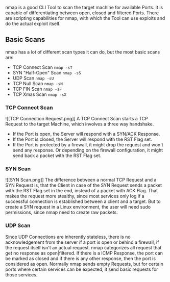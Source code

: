 nmap is a good CLI Tool to scan the target machine for available Ports. It is capable of differentiating between open, closed and filtered Ports.
There are scripting capabilities for nmap, with which the Tool can use exploits and do the actual exploit itself. 

## Basic Scans 
nmap has a lot of different scan types it can do, but the most basic scans are:
* TCP Connect Scan `nmap -sT`
* SYN "Half-Open" Scan ```nmap -sS```
* UDP Scan ```nmap -sU```
* TCP Null Scan ```nmap -sN```
* TCP FIN Scan ```nmap -sF```
* TCP Xmas Scan ```nmap -sX```

### TCP Connect Scan
![[TCP Connection Request.png]]
A TCP Connect Scan starts a TCP Request to the target Machine, which involves a three way handshake. 
* If the Port is open, the Server will respond with a SYN/ACK Response.
* If the Port is closed, the Server will respond with the RST Flag set.
* If the Port is protected by a firewall, it might drop the request and won't send any response. Or depending on the firewall configuration, it might send back a packet with the RST Flag set. 
### SYN Scan
![[SYN Scan.png]]
The difference between a normal TCP Request and a SYN Request is, that the Client in case of the SYN Request sends a packet with the RST Flag set in the end, instead of a packet with ACK Flag. That makes the request more stealthy, since most services only log if a successful connection is established between a client and a target. 
But to create a SYN request in a Linux environment, the user will need sudo permissions, since nmap need to create raw packets. 

### UDP Scan
Since UDP Connections are inherently stateless, there is no acknowledgement from the server if a port is open or behind a firewall, if the request itself isn't an actual request. 
nmap categorizes all request that get no response as open|filtered.
If there is a ICMP Response, the port can be marked as closed and if there is any other response, then the port is considered as open.
Normally nmap sends empty Requests, but for certain ports where certain services can be expected, it send basic requests for those services. 
